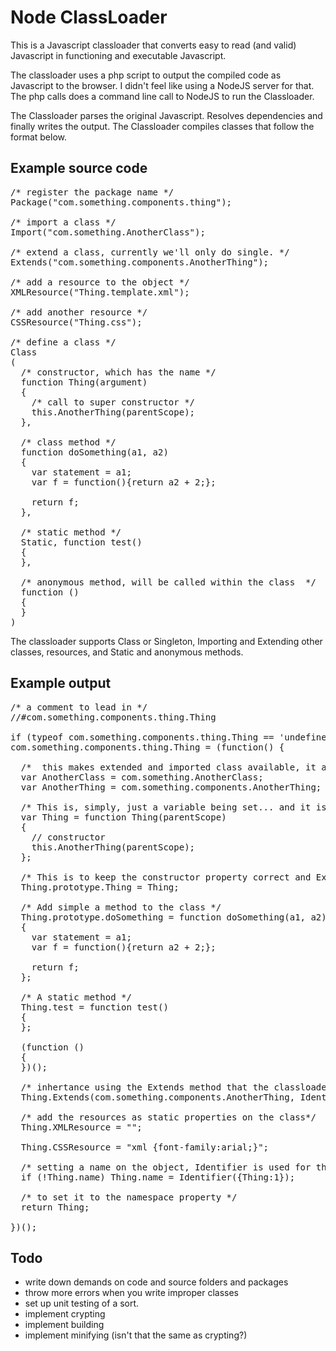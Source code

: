 # Node ClassLoader

This is a Javascript classloader that converts easy to read (and valid) Javascript in functioning and executable Javascript.

The classloader uses a php script to output the compiled code as Javascript to the browser. I didn't feel like using a NodeJS server for that. The php calls does a command line call to NodeJS to run the Classloader.

The Classloader parses the original Javascript. Resolves dependencies and finally writes the output. The Classloader compiles classes that follow the format below. 

## Example source code

<pre>
/* register the package name */  
Package("com.something.components.thing");
 
/* import a class */  
Import("com.something.AnotherClass");
 
/* extend a class, currently we'll only do single. */  
Extends("com.something.components.AnotherThing");
 
/* add a resource to the object */  
XMLResource("Thing.template.xml");

/* add another resource */  
CSSResource("Thing.css");

/* define a class */    
Class  
(
  /* constructor, which has the name */  
  function Thing(argument)
  {
    /* call to super constructor */  
    this.AnotherThing(parentScope);
  },
 
  /* class method */  
  function doSomething(a1, a2)
  {
    var statement = a1;
    var f = function(){return a2 + 2;};
 
    return f;
  },
 
  /* static method */  
  Static, function test()
  {
  },
 
  /* anonymous method, will be called within the class  */  
  function ()
  {
  }
)
</pre> 
The classloader supports Class or Singleton, Importing and Extending other classes, resources, and Static and anonymous methods.

## Example output

<pre>
/* a comment to lead in */
//#com.something.components.thing.Thing
 
if (typeof com.something.components.thing.Thing == 'undefined')
com.something.components.thing.Thing = (function() {
 
  /*  this makes extended and imported class available, it allows for use of statics, and instantiations of objects and supers  */
  var AnotherClass = com.something.AnotherClass;
  var AnotherThing = com.something.components.AnotherThing;

  /* This is, simply, just a variable being set... and it is the actual core function */
  var Thing = function Thing(parentScope) 
  {
    // constructor
    this.AnotherThing(parentScope);
  };
 
  /* This is to keep the constructor property correct and Extends uses this to copy one thing to the other.*/
  Thing.prototype.Thing = Thing;
 
  /* Add simple a method to the class */
  Thing.prototype.doSomething = function doSomething(a1, a2)
  {
    var statement = a1;
    var f = function(){return a2 + 2;};

    return f;
  };
 
  /* A static method */
  Thing.test = function test()
  {
  };
 
  (function ()
  {
  })();
 
  /* inhertance using the Extends method that the classloader adds to Function.prototype */
  Thing.Extends(com.something.components.AnotherThing, Identifier({AnotherThing:1}));

  /* add the resources as static properties on the class*/
  Thing.XMLResource = "<?xml version=\"1.0\" encoding=\"UTF-8\"?><xml/>";
 
  Thing.CSSResource = "xml {font-family:arial;}";
 
  /* setting a name on the object, Identifier is used for the cryptor */
  if (!Thing.name) Thing.name = Identifier({Thing:1});
 
  /* to set it to the namespace property */
  return Thing;
 
})(); 
</pre>

## Todo
- write down demands on code and source folders and packages
- throw more errors when you write improper classes
- set up unit testing of a sort.
- implement crypting
- implement building
- implement minifying (isn't that the same as crypting?)